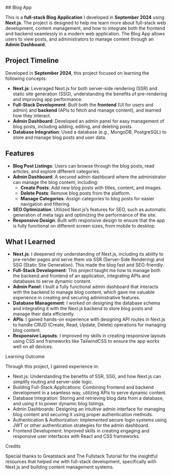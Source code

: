  ## Blog App

This is a **full-stack Blog Application** I developed in **September 2024** using **Next.js**. The project is designed to help me learn more about full-stack web development, content management, and how to integrate both the frontend and backend seamlessly in a modern web application. The Blog App allows users to view posts, and administrators to manage content through an **Admin Dashboard**.

## Project Timeline

Developed in **September 2024**, this project focused on learning the following concepts:
- **Next.js**: Leveraged Next.js for both server-side rendering (SSR) and static site generation (SSG), understanding the benefits of pre-rendering and improving app performance.
- **Full-Stack Development**: Built both the **frontend** (UI for users and admin) and **backend** (APIs to fetch and manage content), and learned how they interact.
- **Admin Dashboard**: Developed an admin panel for easy management of blog posts, including adding, editing, and deleting posts.
- **Database Integration**: Used a database (e.g., MongoDB, PostgreSQL) to store and manage blog posts and user data.

## Features
- **Blog Post Listings**: Users can browse through the blog posts, read articles, and explore different categories.
- **Admin Dashboard**: A secured admin dashboard where the administrator can manage the blog content, including:
  - **Create Posts**: Add new blog posts with titles, content, and images.
  - **Delete Posts**: Remove blog posts from the platform.
  - **Manage Categories**: Assign categories to blog posts for easier navigation and filtering.
- **SEO Optimization**: Utilized Next.js’s features for SEO, such as automatic generation of meta tags and optimizing the performance of the site.
- **Responsive Design**: Built with responsive design to ensure that the app is fully functional on different screen sizes, from mobile to desktop.

## What I Learned
- **Next.js**: I deepened my understanding of Next.js, including its ability to pre-render pages and serve them via SSR (Server-Side Rendering) and SSG (Static Site Generation). This made the blog fast and SEO-friendly.
- **Full-Stack Development**: This project taught me how to manage both the backend and frontend of an application, integrating APIs and databases to serve dynamic content.
- **Admin Panel**: I built a fully functional admin dashboard that interacts with the backend to manage blog content, which gave me valuable experience in creating and securing administrative features.
- **Database Management**: I worked on designing the database schema and integrating it with the Next.js backend to store blog posts and manage their data efficiently.
- **APIs**: I gained hands-on experience with designing API routes in Next.js to handle CRUD (Create, Read, Update, Delete) operations for managing blog content.
- **Responsive Layouts**: I improved my skills in creating responsive layouts using CSS and frameworks like TailwindCSS to ensure the app works well on all devices.

Learning Outcome

Through this project, I gained experience in:

- Next.js: Understanding the benefits of SSR, SSG, and how Next.js can simplify routing and server-side logic.
- Building Full-Stack Applications: Combining frontend and backend development in a seamless way, utilizing APIs to serve dynamic content.
- Database Integration: Storing and retrieving blog data from a database, and using it to power dynamic blog listings.
- Admin Dashboards: Designing an intuitive admin interface for managing blog content and securing it using proper authentication methods.
- Authentication & Authorization: Implemented secure login systems using JWT or other authentication strategies for the admin dashboard.
- Frontend Development: Improved skills in creating engaging and responsive user interfaces with React and CSS frameworks.

Credits

Special thanks to Greatstack and The Fullstack Tutorial for the insightful resources that helped me with full-stack development, specifically with Next.js and building content management systems.
